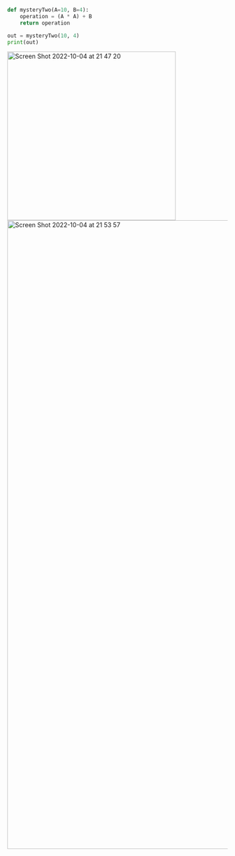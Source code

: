 ```.py

def mysteryTwo(A=10, B=4):
    operation = (A * A) + B
    return operation

out = mysteryTwo(10, 4)
print(out)
```


<img width="385" alt="Screen Shot 2022-10-04 at 21 47 20" src="https://user-images.githubusercontent.com/111941990/193825777-7d511a18-f9c7-4d80-95b9-54b5ac292d08.png">
<img width="1435" alt="Screen Shot 2022-10-04 at 21 53 57" src="https://user-images.githubusercontent.com/111941990/193825843-9a5de5f5-dbd7-4745-bb00-fa7379dd624e.png">
